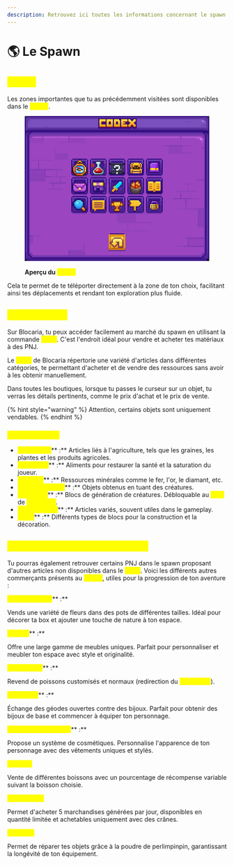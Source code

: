 ```yaml
---
description: Retrouvez ici toutes les informations concernant le spawn
---
```


# 🌎 Le Spawn

## <mark style="color:yellow;">Codex</mark>

Les zones importantes que tu as précédemment visitées sont disponibles dans le <mark style="color:yellow;">**`/codex`**</mark>.

<figure><img src="../.gitbook/assets/image (1) (1) (1) (1) (1) (1).png" alt=""><figcaption><p><strong>Aperçu du </strong><mark style="color:yellow;"><strong><code>/codex</code></strong></mark></p></figcaption></figure>

Cela te permet de te téléporter directement à la zone de ton choix, facilitant ainsi tes déplacements et rendant ton exploration plus fluide.

## <mark style="color:yellow;">Shop Général</mark>

Sur Blocaria, tu peux accéder facilement au marché du spawn en utilisant la commande <mark style="color:yellow;">**`/shop`**</mark>. C'est l'endroit idéal pour vendre et acheter tes matériaux à des PNJ.

Le <mark style="color:yellow;">**`/shop`**</mark> de Blocaria répertorie une variété d'articles dans différentes catégories, te permettant d'acheter et de vendre des ressources sans avoir à les obtenir manuellement.

Dans toutes les boutiques, lorsque tu passes le curseur sur un objet, tu verras les détails pertinents, comme le prix d'achat et le prix de vente.

{% hint style="warning" %}
Attention, certains objets sont uniquement vendables.
{% endhint %}

### <mark style="color:yellow;">Les Catégories</mark>

* <mark style="color:yellow;">**Agriculture**</mark>** :** Articles liés à l'agriculture, tels que les graines, les plantes et les produits agricoles.
* <mark style="color:yellow;">**Nourriture**</mark>** :** Aliments pour restaurer la santé et la saturation du joueur.
* <mark style="color:yellow;">**Minerais**</mark>** :** Ressources minérales comme le fer, l'or, le diamant, etc.
* <mark style="color:yellow;">**Loots des Mobs**</mark>** :** Objets obtenus en tuant des créatures.
* <mark style="color:yellow;">**Spawners**</mark>** :** Blocs de génération de créatures. Débloquable au <mark style="color:yellow;">**rang**</mark> de <mark style="color:yellow;">**Villageois**</mark>.
* <mark style="color:yellow;">**Objets Divers**</mark>** :** Articles variés, souvent utiles dans le gameplay.
* <mark style="color:yellow;">**Blocs**</mark>** :** Différents types de blocs pour la construction et la décoration.

## <mark style="color:yellow;">Autres Commerçants au Spawn</mark>

Tu pourras également retrouver certains PNJ dans le spawn proposant d'autres articles non disponibles dans le <mark style="color:yellow;">**`/shop`**</mark>. Voici les différents autres commerçants présents au <mark style="color:yellow;">**`/spawn`**</mark>, utiles pour la progression de ton aventure :

<mark style="color:yellow;">**Prestige Florist**</mark>** :**

Vends une variété de fleurs dans des pots de différentes tailles. Idéal pour décorer ta box et ajouter une touche de nature à ton espace.

<mark style="color:yellow;">**Minkea**</mark>** :**

Offre une large gamme de meubles uniques. Parfait pour personnaliser et meubler ton espace avec style et originalité.

<mark style="color:yellow;">**Poissonnier**</mark>** :**

Revend de poissons customisés et normaux (redirection du <mark style="color:yellow;">**`/fish shop`**</mark>).

<mark style="color:yellow;">**Antiquaire**</mark>** :**

Échange des géodes ouvertes contre des bijoux. Parfait pour obtenir des bijoux de base et commencer à équiper ton personnage.

<mark style="color:yellow;">**Crimson's Cosmetics**</mark>** :**

Propose un système de cosmétiques. Personnalise l'apparence de ton personnage avec des vêtements uniques et stylés.

<mark style="color:yellow;">**Barmaid**</mark>

Vente de différentes boissons avec un pourcentage de récompense variable suivant la boisson choisie.

<mark style="color:yellow;">**Marché Noir**</mark>

Permet d'acheter 5 marchandises générées par jour, disponibles en quantité limitée et achetables uniquement avec des crânes.

<mark style="color:yellow;">**Forgeron**</mark>

Permet de réparer tes objets grâce à la poudre de perlimpinpin, garantissant la longévité de ton équipement.
